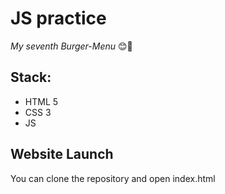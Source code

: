 # JS practice

_My seventh Burger-Menu_ 😊🍔 
## Stack: 
- HTML 5 
- CSS 3 
- JS 

## Website Launch
You can clone the repository and open index.html